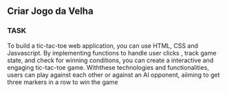 ## Criar Jogo da Velha
### TASK

To build a tic-tac-toe web application, you can use HTML, CSS and Jasvascript. By implementing functions to handle user clicks , track game state, and check for winning conditions, you can create a interactive and engaging tic-tac-toe game. Withthese technologies and functionalities, users can play against each other or against an AI  opponent, aiiming to get three markers in a row to win the game